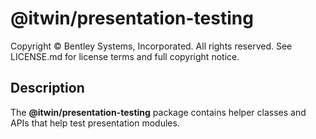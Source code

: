 # @itwin/presentation-testing

Copyright © Bentley Systems, Incorporated. All rights reserved. See LICENSE.md for license terms and full copyright notice.

## Description

The **@itwin/presentation-testing** package contains helper classes and APIs that help test presentation modules.
